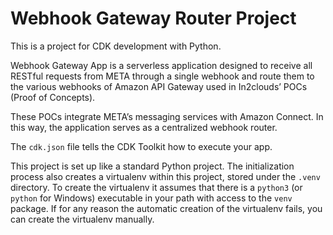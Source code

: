 
# Webhook Gateway Router Project

This is a project for CDK development with Python.

Webhook Gateway App is a serverless application designed to receive all RESTful
requests from META through a single webhook and route them to the various
webhooks of Amazon API Gateway used in In2clouds’ POCs (Proof of Concepts).

These POCs integrate META’s messaging services with Amazon Connect. In this way,
the application serves as a centralized webhook router.

The `cdk.json` file tells the CDK Toolkit how to execute your app.

This project is set up like a standard Python project.  The initialization
process also creates a virtualenv within this project, stored under the `.venv`
directory.  To create the virtualenv it assumes that there is a `python3`
(or `python` for Windows) executable in your path with access to the `venv`
package. If for any reason the automatic creation of the virtualenv fails,
you can create the virtualenv manually.
